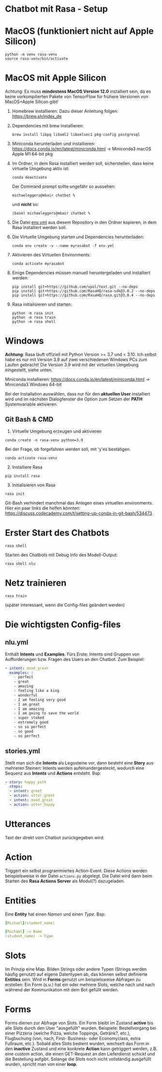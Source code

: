 # Chatbot mit Rasa - Setup


# MacOS (funktioniert **nicht** auf Apple Silicon)
```
python -m venv rasa-venv
source rasa-venv/bin/activate
```

# MacOS mit Apple Silicon

Achtung: Es muss **mindestens MacOS Version 12.0** installiert sein, da es keine
vorkompilierten Pakete von TensorFlow für frühere Versionen von MacOS+Apple Silicon gibt!

1. Homebrew installieren. Dazu dieser Anleitung folgen:
   https://brew.sh/index_de
2. Dependencies mit brew installieren:
   ```
   brew install libpq libxml2 libxmlsec1 pkg-config postgresql
   ```
3. Miniconda herunterladen und installieren:
   https://docs.conda.io/en/latest/miniconda.html -> 	Miniconda3 macOS Apple M1 64-bit pkg
4. Im Ordner, in dem Rasa installiert werden soll, sicherstellen, dass keine virtuelle Umgebung
   aktiv ist:
   ```
   conda deactivate
   ```
   Der Command prompt sollte ungefähr so aussehen:
   ```
   michaeleggers@mbair chatbot %
   ```
   und **nicht** so:
   ```
   (base) michaeleggers@mbair chatbot % 
   ```
5. Die Datei [env.yml](./macos/env.yml) aus diesem Repository in den Ordner kopieren, in dem Rasa
   installiert werden soll.

6. Die Virtuelle Umgebung starten und Dependencies herunterladen:
   ```
   conda env create -v --name myrasabot -f env.yml
   ```
7. Aktivieren des Virtuellen Environments:
   ```
   conda activate myrasabot
   ```
8. Einige Dependencies müssen manuell heruntergeladen und installiert werden:
   ```
   pip install git+https://github.com/vpol/text.git --no-deps
   pip install git+https://github.com/RasaHQ/rasa-sdk@3.0.2 --no-deps
   pip install git+https://github.com/RasaHQ/rasa.git@3.0.4 --no-deps
   ```
9. Rasa initialisieren und starten:
   ```
   python -m rasa init
   python -m rasa train
   python -m rasa shell
   ```

# Windows

**Achtung**: Rasa läuft offiziell mit Python Version >= 3.7 und < 3.10. Ich selbst habe
es nur mit Version 3.9 auf zwei verschiedenen Windows PCs zum Laufen gebracht!
Die Version 3.9 wird mit der virtuellen Umgebung eingestellt, siehe unten.

Miniconda installieren: https://docs.conda.io/en/latest/miniconda.html -> Miniconda3 Windows 64-bit

Bei der Installation auswählen, dass nur für den **aktuellen User** installiert wird und
im nächsten Dialogfenster die Option zum Setzen der **PATH** Systemvariable aktivieren.

## Git Bash & CMD

1. Virtuelle Umgebung erzeugen und aktivieren
```
conda create -n rasa-venv python=3.9
```
Bei der Frage, ob forgefahren werden soll, mit 'y'es bestätigen.
```
conda activate rasa-venv
```

2. Installiere Rasa
```
pip install rasa
```

3. Initialisieren von Rasa
```
rasa init
```

Git-Bash verhindert manchmal das Anlegen eines virtuellen environments. Hier ein paar links
die helfen könnten:
https://discuss.codecademy.com/t/setting-up-conda-in-git-bash/534473

# Erster Start des Chatbots
```
rasa shell
```

Starten des Chatbots mit Debug Info des Modell-Output:
```
rasa shell nlu
```

# Netz trainieren
```
rasa train
```
(später interessant, wenn die Config-files geändert werden)

# Die wichtigsten Config-files

## nlu.yml

Enthält **Intents** und **Examples**. Fürs Erste: Intents sind Gruppen von
Aufforderungen bzw. Fragen des Users an den Chatbot. Zum Beispiel:

```yml
- intent: mood_great
  examples: |
    - perfect
    - great
    - amazing
    - feeling like a king
    - wonderful
    - I am feeling very good
    - I am great
    - I am amazing
    - I am going to save the world
    - super stoked
    - extremely good
    - so so perfect
    - so good
    - so perfect
```

## stories.yml

Stellt man sich die **Intents** als Legosteine vor, dann besteht eine **Story**
aus mehreren Steinen: Intents werden aufeinandergesteckt, wodurch eine
Sequenz aus **Intents** und **Actions** entsteht. Bsp:

```yml
- story: happy path
  steps:
  - intent: greet
  - action: utter_greet
  - intent: mood_great
  - action: utter_happy
```
# Utterances
Text der direkt vom Chatbot zurückgegeben wird.

# Action
Triggert ein selbst programmiertes Action-Event. Diese Actions werden beispielsweise
in der Datei ```actions.py``` abgelegt. Die Datei wird dann beim Starten des 
**Rasa Actions Server** als Modul(?) dazugeladen.

# Entities

Eine **Entity** hat einen _Namen_ und einen _Type_. Bsp:
```yml
[Michael](student_name)

[Michael] -> Name
(student_name) -> Type
```

# Slots

Im Prinzip eine Map. Bilden Strings oder andere Typen (Strings werden häufig genutzt) auf eigene Datentypen ab, 
das können selbst definierte **Entities** sein.
Wird in **Forms** genutzt um beispielsweise Abfragen zu erstellen: Ein Form (s.u.)
hat ein oder mehrere Slots, welche nach und nach während der Kommunikation mit dem Bot
gefüllt werden. 

# Forms

Forms dienen zur Abfrage von Slots. Ein Form bleibt im Zustand **active** bis alle Slots
durch den User "ausgefüllt" wurden. Beispiele: Bestellvorgang bei einer Pizzeria (welche Pizza,
welche Toppings, Getränk?, etc.), Flugbuchung (von, nach, First- Business- oder Economyclass, extra Fußraum, etc.).
Sobald alles Slots bedient wurden, wechselt das Form in den **inactive** Zustand und eine konkrete
**Action** kann getriggert werden, z.B. eine custom action, die einen GET-Request an den Lieferdienst
schickt und die Bestellung aufgibt.
Solange die Slots noch nicht vollständig ausgefüllt wurden, spricht man
von einer **loop**.
